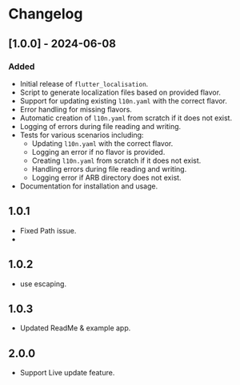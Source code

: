 # Changelog

## [1.0.0] - 2024-06-08
### Added
- Initial release of `flutter_localisation`.
- Script to generate localization files based on provided flavor.
- Support for updating existing `l10n.yaml` with the correct flavor.
- Error handling for missing flavors.
- Automatic creation of `l10n.yaml` from scratch if it does not exist.
- Logging of errors during file reading and writing.
- Tests for various scenarios including:
    - Updating `l10n.yaml` with the correct flavor.
    - Logging an error if no flavor is provided.
    - Creating `l10n.yaml` from scratch if it does not exist.
    - Handling errors during file reading and writing.
    - Logging error if ARB directory does not exist.
- Documentation for installation and usage.

## 1.0.1
- Fixed Path issue.
- 
## 1.0.2
- use escaping.

## 1.0.3
- Updated ReadMe & example app.

## 2.0.0
- Support Live update feature.
